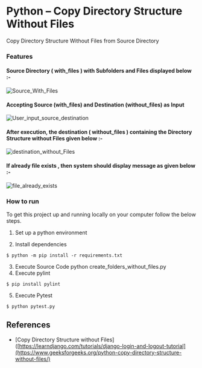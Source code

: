 # Python – Copy Directory Structure Without Files
Copy Directory Structure Without Files from Source Directory

### Features

#### Source Directory ( with_files ) with Subfolders and Files displayed below :- 
![Source_With_Files](https://github.com/vijaikannangit/create-dir-wof/assets/128213310/9327239c-cea4-4683-a7f8-fc72e74ade24)

#### Accepting Source (with_files) and Destination (without_files) as Input
![User_input_source_destination](https://github.com/vijaikannangit/create-dir-wof/assets/128213310/8d0d5467-040a-4f90-ac75-ea8fd390b365)

#### After execution, the destination ( without_files ) containing the Directory Structure without Files given below :- 
![destination_without_Files](https://github.com/vijaikannangit/create-dir-wof/assets/128213310/d7eb82c8-60b3-435e-afce-c123c8be7403)

#### If already file exists , then system should display message as given below  :- 
![file_already_exists](https://github.com/vijaikannangit/create-dir-wof/assets/128213310/30edf06e-be77-4e2c-9fd2-db9234882a3a)

### How to run
To get this project up and running locally on your computer follow the below steps.

1. Set up a python environment

2. Install dependencies
```
$ python -m pip install -r requirements.txt
```
3. Execute Source Code
python create_folders_without_files.py
4. Execute pylint
```
$ pip install pylint
```
5. Execute Pytest
```
$ python pytest.py
```
## References
* [Copy Directory Structure without Files]([https://learndjango.com/tutorials/django-login-and-logout-tutorial](https://www.geeksforgeeks.org/python-copy-directory-structure-without-files/)
